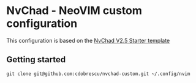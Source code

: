 # NvChad - NeoVIM custom configuration
This configuration is based on the [NvChad V2.5 Starter template](https://github.com/NvChad/starter)

## Getting started

```
git clone git@github.com:cdobrescu/nvchad-custom.git ~/.config/nvim
```
